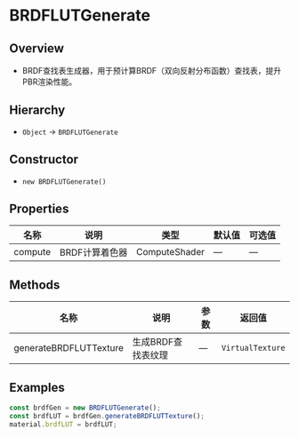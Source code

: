 # BRDFLUTGenerate

## Overview
- BRDF查找表生成器，用于预计算BRDF（双向反射分布函数）查找表，提升PBR渲染性能。

## Hierarchy
- `Object` → `BRDFLUTGenerate`

## Constructor
- `new BRDFLUTGenerate()`

## Properties
| 名称 | 说明 | 类型 | 默认值 | 可选值 |
| --- | --- | --- | --- | --- |
| compute | BRDF计算着色器 | ComputeShader | — | — |

## Methods
| 名称 | 说明 | 参数 | 返回值 |
| --- | --- | --- | --- |
| generateBRDFLUTTexture | 生成BRDF查找表纹理 | — | `VirtualTexture` |

## Examples
```ts
const brdfGen = new BRDFLUTGenerate();
const brdfLUT = brdfGen.generateBRDFLUTTexture();
material.brdfLUT = brdfLUT;
```